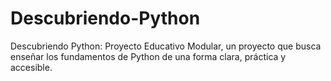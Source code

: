 # Descubriendo-Python
Descubriendo Python: Proyecto Educativo Modular, un proyecto que busca enseñar los fundamentos de Python de una forma clara, práctica y accesible.
